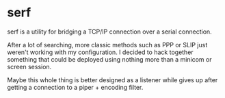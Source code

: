 # serf
serf is a utility for bridging a TCP/IP connection over a serial connection.

After a lot of searching, more classic methods such as PPP or SLIP just weren't working with my configuration. I decided to hack together something that could be deployed using nothing more than a minicom or screen session.

Maybe this whole thing is better designed as a listener while gives up after
getting a connection to a piper + encoding filter.
